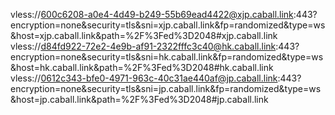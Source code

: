 vless://600c6208-a0e4-4d49-b249-55b69ead4422@xjp.caball.link:443?encryption=none&security=tls&sni=xjp.caball.link&fp=randomized&type=ws&host=xjp.caball.link&path=%2F%3Fed%3D2048#xjp.caball.link
vless://d84fd922-72e2-4e9b-af91-2322fffc3c40@hk.caball.link:443?encryption=none&security=tls&sni=hk.caball.link&fp=randomized&type=ws&host=hk.caball.link&path=%2F%3Fed%3D2048#hk.caball.link
vless://0612c343-bfe0-4971-963c-40c31ae440af@jp.caball.link:443?encryption=none&security=tls&sni=jp.caball.link&fp=randomized&type=ws&host=jp.caball.link&path=%2F%3Fed%3D2048#jp.caball.link

